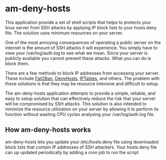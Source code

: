 # am-deny-hosts
This application provide a set of shell scripts that helps to protects your linux server from SSH attacks by applying IP block lists to your hosts.deny file. The solution uses minimum resources on your server.

One of the most annoying consequences of operating a public server on the internet is the amount of SSH attacks it will experience. You simply have to view your /var/log/auth.log to see what we mean. Since your server is publicly available you cannot prevent these attacks. What you can do is block them. 

There are a few methods to block IP addresses from accessing your server. These include [Fail2Ban](https://www.fail2ban.org), [DenyHosts](http://denyhosts.sourceforge.net/), [IPTables](https://en.wikipedia.org/wiki/Iptables), and others. The problem with these solutions is that they may be resource intensive and difficult to setup.

The am-deny-hosts application attempts to provide a simple, reliable, and easy to setup solution that can effectively reduce the risk that your server will be compromised by SSH attacks. This solution is also intended to minimize the resource utilization on your server by allowing it to perform its function without wasting CPU cycles analysing your /var/log/auth.log file.  
## How am-deny-hosts works
am-deny-hosts lets you update your /etc/hosts.deny file using downloaded block lists that contain IP addresses of SSH attackers. Your hosts.deny file can up updated periodically by adding a cron job to run the script 
